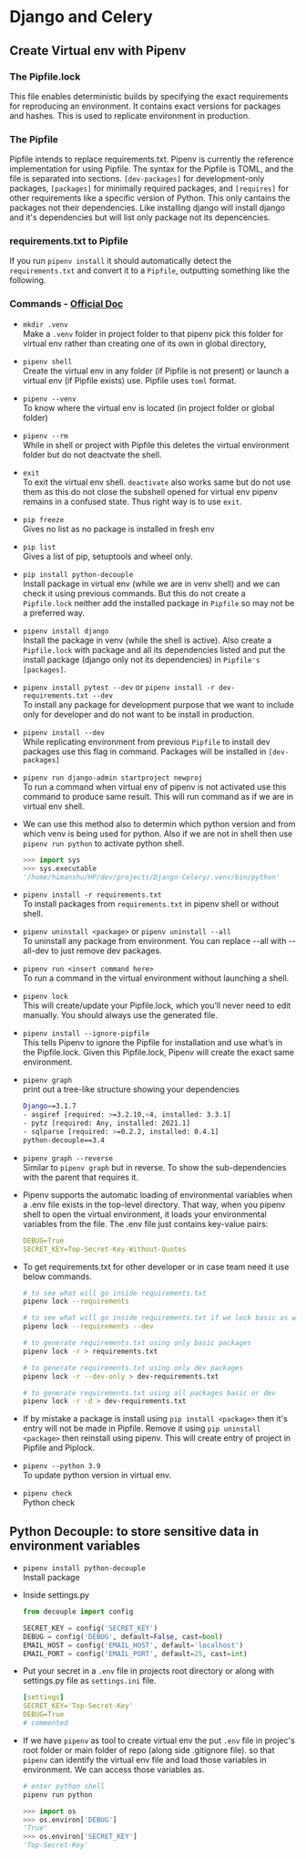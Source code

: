 # Django and Celery

## Create Virtual env with Pipenv

### The Pipfile.lock

This file enables deterministic builds by specifying the exact requirements for reproducing an environment. It contains exact versions for packages and hashes. This is used to replicate environment in production.

### The Pipfile

Pipfile intends to replace requirements.txt. Pipenv is currently the reference implementation for using Pipfile. The syntax for the Pipfile is TOML, and the file is separated into sections. `[dev-packages]` for development-only packages, `[packages]` for minimally required packages, and `[requires]` for other requirements like a specific version of Python. This only cantains the packages not their dependencies. Like installing django will install django and it's dependencies but will list only package not its depencencies.

### requirements.txt to Pipfile

If you run `pipenv install` it should automatically detect the `requirements.txt` and convert it to a `Pipfile`, outputting something like the following.

### Commands - [Official Doc](https://docs.pipenv.org/)

- `mkdir .venv`  
  Make a `.venv` folder in project folder to that pipenv pick this folder for virtual env rather than creating one of its own in global directory,

- `pipenv shell`  
  Create the virtual env in any folder (if Pipfile is not present) or launch a virtual env (if Pipfile exists) use. Pipfile uses `toml` format.

- `pipenv --venv`  
  To know where the virtual env is located (in project folder or global folder)

- `pipenv --rm`  
  While in shell or project with Pipfile this deletes the virtual environment folder but do not deactvate the shell.

- `exit`  
  To exit the virtual env shell. `deactivate` also works same but do not use them as this do not close the subshell opened for virtual env pipenv remains in a confused state. Thus right way is to use `exit`.

- `pip freeze`  
  Gives no list as no package is installed in fresh env

- `pip list`  
  Gives a list of pip, setuptools and wheel only.

- `pip install python-decouple`  
  Install package in virtual env (while we are in venv shell) and we can check it using previous commands. But this do not create a `Pipfile.lock` neither add the installed package in `Pipfile` so may not be a preferred way.

- `pipenv install django`  
  Install the package in venv (while the shell is active). Also create a `Pipfile.lock` with package and all its dependencies listed and put the install package (django only not its dependencies) in `Pipfile's [packages]`.

- `pipenv install pytest --dev`  or `pipenv install -r dev-requirements.txt --dev`  
  To install any package for development purpose that we want to include only for developer and do not want to be install in production.

- `pipenv install --dev`  
  While replicating environment from previous `Pipfile` to install dev packages use this flag in command. Packages will be installed in `[dev-packages]`

- `pipenv run django-admin startproject newproj`  
  To run a command when virtual env of pipenv is not activated use this command to produce same result. This will run command as if we are in virtual env shell.

- We can use this method also to determin which python version and from which venv is being used for python. Also if we are not in shell then use `pipenv run python` to activate python shell.

  ```python
  >>> import sys
  >>> sys.executable
  '/home/himanshu/HP/dev/projects/Django-Celery/.venv/bin/python'
  ```

- `pipenv install -r requirements.txt`  
  To install packages from `requirements.txt` in pipenv shell or without shell.

- `pipenv uninstall <package>` or `pipenv uninstall --all`  
  To uninstall any package from environment. You can replace --all with --all-dev to just remove dev packages.

- `pipenv run <insert command here>`  
  To run a command in the virtual environment without launching a shell.

- `pipenv lock`  
  This will create/update your Pipfile.lock, which you’ll never need to edit manually. You should always use the generated file.

- `pipenv install --ignore-pipfile`  
  This tells Pipenv to ignore the Pipfile for installation and use what’s in the Pipfile.lock. Given this Pipfile.lock, Pipenv will create the exact same environment.

- `pipenv graph`  
  print out a tree-like structure showing your dependencies
  
    ```bash
    Django==3.1.7
    - asgiref [required: >=3.2.10,<4, installed: 3.3.1]
    - pytz [required: Any, installed: 2021.1]
    - sqlparse [required: >=0.2.2, installed: 0.4.1]
    python-decouple==3.4
    ```

- `pipenv graph --reverse`  
  Similar to `pipenv graph` but in reverse. To show the sub-dependencies with the parent that requires it.  

- Pipenv supports the automatic loading of environmental variables when a .env file exists in the top-level directory. That way, when you pipenv shell to open the virtual environment, it loads your environmental variables from the file. The .env file just contains key-value pairs:

    ```yaml
    DEBUG=True
    SECRET_KEY=Top-Secret-Key-Without-Quotes
    ```

- To get requirements.txt for other developer or in case team need it use below commands.

    ```bash
    # to see what will go inside requirements.txt
    pipenv lock --requirements

    # to see what will go inside requirements.txt if we lock basic as well dev packages
    pipenv lock --requirements --dev

    # to generate requirements.txt using only basic packages
    pipenv lock -r > requirements.txt

    # to generate requirements.txt using only dev packages
    pipenv lock -r --dev-only > dev-requirements.txt

    # to generate requirements.txt using all packages basic or dev
    pipenv lock -r -d > dev-requirements.txt
    ```

- If by mistake a package is install using `pip install <package>` then it's entry will not be made in Pipfile. Remove it using `pip uninstall <package>` then reinstall using pipenv. This will create entry of project in Pipfile and Piplock.

- `pipenv --python 3.9`  
  To update python version in virtual env.

- `pipenv check`  
  Python check

## Python Decouple: to store sensitive data in environment variables

- `pipenv install python-decouple`  
  Install package

- Inside settings.py  

  ```python
  from decouple import config

  SECRET_KEY = config('SECRET_KEY')
  DEBUG = config('DEBUG', default=False, cast=bool)
  EMAIL_HOST = config('EMAIL_HOST', default='localhost')
  EMAIL_PORT = config('EMAIL_PORT', default=25, cast=int)
  ```

- Put your secret in a `.env` file in projects root directory or along with settings.py file as `settings.ini` file. 

  ```yaml
  [settings]
  SECRET_KEY='Top-Secret-Key'
  DEBUG=True
  # commented
  ```

- If we have `pipenv` as tool to create virtual env the put `.env` file in projec's root folder or main folder of repo (along side .gitignore file). so that `pipenv` can identify the virtual env file and load those variables in environment. We can access those variables as.

  ```bash
  # enter python shell
  pipenv run python
  ```
  
  ```python
  >>> import os
  >>> os.environ['DEBUG']
  'True'
  >>> os.environ['SECRET_KEY']
  'Top-Secret-Key'
  ```

